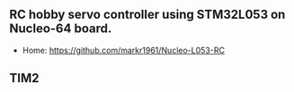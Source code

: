 ## RC hobby servo controller using STM32L053 on Nucleo-64 board.

- Home: https://github.com/markr1961/Nucleo-L053-RC

## TIM2
